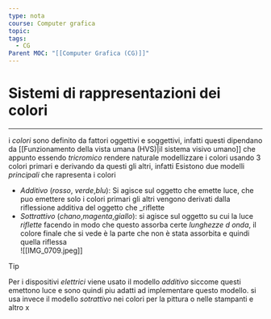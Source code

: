 ```yaml
---
type: nota
course: Computer grafica
topic: 
tags:
  - CG
Parent MOC: "[[Computer Grafica (CG)]]"
---
```

# Sistemi di rappresentazioni dei colori
---
i _colori_ sono definito da fattori oggettivi e soggettivi, infatti questi dipendano da [[Funzionamento della vista umana (HVS)|il sistema visivo umano]] che appunto essendo _tricromico_ rendere naturale modellizzare i colori usando 3 colori primari e derivando da questi gli altri, infatti Esistono due modelli _principali_ che rapresenta i colori
-  _Additivo_ (_rosso_, _verde_,_blu_): Si agisce sul oggetto che emette luce, che puo emettere solo i colori primari gli altri vengono derivati dalla riflessione additiva del oggetto che _riflette 
-  _Sottrattivo_ (_chano_,_magenta_,_giallo_): si agisce sul oggetto su cui la luce _riflette_ facendo in modo che questo assorba certe _lunghezze d onda_, il colore finale che si vede è la parte che non è stata assorbita e quindi quella riflessa   
![[IMG_0709.jpeg]]

>[!tip] 
> Per i dispositivi _elettrici_ viene usato il modello _additivo_ siccome questi emettono luce e sono quindi piu adatti ad implementare questo modello. 
>si usa invece il modello _sotrattivo_ nei colori per la pittura o nelle stampanti e altro 
x






 
